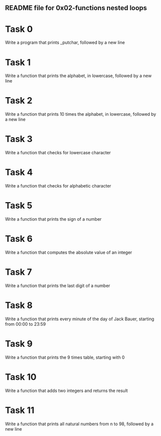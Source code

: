## README file for 0x02-functions nested loops

# Task 0

Write a program that prints _putchar, followed by a new line

# Task 1

Write a function that prints the alphabet, in lowercase, followed by a new line

# Task 2

Write a function that prints 10 times the alphabet, in lowercase, followed by a new line

# Task 3

Write a function that checks for lowercase character

# Task 4

Write a function that checks for alphabetic character

# Task 5

Write a function that prints the sign of a number

# Task 6

Write a function that computes the absolute value of an integer

# Task 7

Write a function that prints the last digit of a number

# Task 8

Write a function that prints every minute of the day of Jack Bauer, starting from 00:00 to 23:59

# Task 9

Write a function that prints the 9 times table, starting with 0

# Task 10

Write a function that adds two integers and returns the result

# Task 11

Write a function that prints all natural numbers from n to 98, followed by a new line
